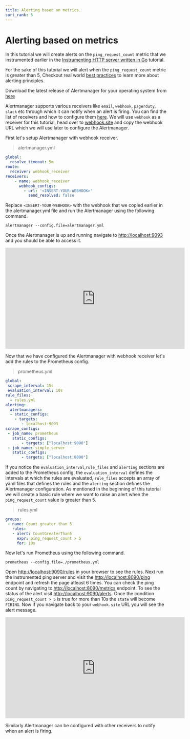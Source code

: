 ```yaml
---
title: Alerting based on metrics.
sort_rank: 5
---
```


# Alerting based on metrics

In this tutorial we will create alerts on the `ping_request_count` metric that we instrumented earlier in the
[Instrumenting HTTP server written in Go](./instrumenting_http_server_in_go.md) tutorial.

For the sake of this tutorial we will alert when the `ping_request_count` metric is greater than 5, Checkout real world [best practices](../practices/alerting.md) to learn more about alerting principles.

Download the latest release of Alertmanager for your operating system from [here](https://github.com/prometheus/alertmanager/releases)

Alertmanager supports various receivers like `email`, `webhook`, `pagerduty`, `slack` etc through which it can notify when an alert is firing. You can find the list of receivers and how to configure them [here](/docs/alerting/latest/configuration/). We will use `webhook` as a receiver for this tutorial, head over to [webhook.site](https://webhook.site) and copy the webhook URL which we will use later to configure the Alertmanager.

First let's setup Alertmanager with webhook receiver.

> alertmanager.yml

```yaml
global:
  resolve_timeout: 5m
route:
  receiver: webhook_receiver
receivers:
    - name: webhook_receiver
      webhook_configs:
        - url: '<INSERT-YOUR-WEBHOOK>'
          send_resolved: false
```
Replace `<INSERT-YOUR-WEBHOOK>` with the webhook that we copied earlier in the alertmanager.yml file and run the Alertmanager using the following command.

`alertmanager --config.file=alertmanager.yml`

Once the Alertmanager is up and running navigate to [http://localhost:9093](http://localhost:9093) and you should be able to access it.

<iframe width="560" height="315" src="https://www.youtube.com/embed/RKXwHhQZ5RE" frameborder="0" allowfullscreen></iframe>

Now that we have configured the Alertmanager with webhook receiver let's add the rules to the Prometheus config.

> prometheus.yml

```yaml
global:
 scrape_interval: 15s
 evaluation_interval: 10s
rule_files:
  - rules.yml
alerting:
  alertmanagers:
  - static_configs:
    - targets:
       - localhost:9093
scrape_configs:
 - job_name: prometheus
   static_configs:
       - targets: ["localhost:9090"]
 - job_name: simple_server
   static_configs:
       - targets: ["localhost:8090"]
```

If you notice the `evaluation_interval`,`rule_files` and `alerting` sections are added to the Prometheus config, the `evaluation_interval` defines the intervals at which the rules are evaluated, `rule_files` accepts an array of yaml files that defines the rules and the `alerting` section defines the Alertmanager configuration. As mentioned in the beginning of this tutorial we will create a basic rule where we want to
raise an alert when the `ping_request_count` value is greater than 5.

> rules.yml

```yaml
groups:
 - name: Count greater than 5
   rules:
   - alert: CountGreaterThan5
     expr: ping_request_count > 5
     for: 10s
```

Now let's run Prometheus using the following command.

`prometheus --config.file=./prometheus.yml`

Open [http://localhost:9090/rules](http://localhost:9090/rules) in your browser to see the rules. Next run the instrumented ping server and visit the [http://localhost:8090/ping](http://localhost:8090/ping) endpoint and refresh the page atleast 6 times. You can check the ping count by navigating to [http://localhost:8090/metrics](http://localhost:8090/metrics) endpoint. To see the status of the alert visit [http://localhost:9090/alerts](http://localhost:9090/alerts). Once the condition `ping_request_count > 5` is true for more than 10s the `state` will become `FIRING`. Now if you navigate back to your `webhook.site` URL you will see the alert message.

<iframe width="560" height="315" src="https://www.youtube.com/embed/xaMXVrle98M" frameborder="0" allowfullscreen></iframe>

Similarly Alertmanager can be configured with other receivers to notify when an alert is firing.
